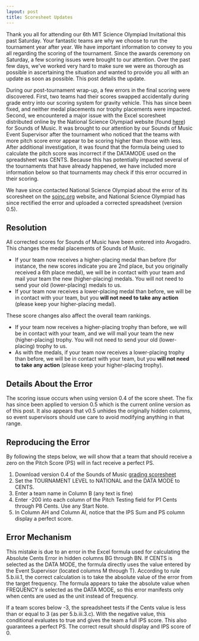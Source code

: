 ```yaml
---
layout: post
title: Scoresheet Updates 
---
```


Thank you all for attending our 6th MIT Science Olympiad Invitational this past Saturday. Your fantastic teams are why we choose to run the tournament year after year. We have important information to convey to you all regarding the scoring of the tournament. Since the awards ceremony on Saturday, a few scoring issues were brought to our attention. Over the past few days, we've worked very hard to make sure we were as thorough as possible in ascertaining the situation and wanted to provide you all with an update as soon as possible. This post details the update.

During our post-tournament wrap-up, a few errors in the final scoring were discovered. First, two teams had their scores swapped accidentally during grade entry into our scoring system for gravity vehicle. This has since been fixed, and neither medal placements nor trophy placements were impacted. Second, we encountered a major issue with the Excel scoresheet distributed online by the National Science Olympiad website (found [here](https://www.soinc.org/scoresheets)) for Sounds of Music. It was brought to our attention by our Sounds of Music Event Supervisor after the tournament who noticed that the teams with more pitch score error appear to be scoring higher than those with less. After additional investigation, it was found that the formula being used to calculate the pitch score was incorrect if the DATAMODE used on the spreadsheet was CENTS. Because this has potentially impacted several of the tournaments that have already happened, we have included more information below so that tournaments may check if this error occurred in their scoring.

We have since contacted National Science Olympiad about the error of its scoresheet on the [soinc.org](https://soinc.org) website, and National Science Olympiad has since rectified the error and uploaded a corrected spreadsheet (version 0.5).

## Resolution
All corrected scores for Sounds of Music have been entered into Avogadro. This changes the medal placements of Sounds of Music. 
* If your team now receives a higher-placing medal than before (for instance, the new scores indicate you are 2nd place, but you originally received a 6th place medal), we will be in contact with your team and mail your team the new (higher-placing) medals. You will not need to send your old (lower-placing) medals to us.
* If your team now receives a lower-placing medal than before, we will be in contact with your team, but you **will not need to take any action** (please keep your higher-placing medal).

These score changes also affect the overall team rankings. 
* If your team now receives a higher-placing trophy than before, we will be in contact with your team, and we will mail your team the new (higher-placing) trophy. You will not need to send your old (lower-placing) trophy to us.
* As with the medals, if your team now receives a lower-placing trophy than before, we will be in contact with your team, but you **will not need to take any action** (please keep your higher-placing trophy).

## Details About the Error
The scoring issue occurs when using version 0.4 of the score sheet. The fix has since been applied to version 0.5 which is the current online version as of this post. It also appears that v0.5 unhides the originally hidden columns, so event supervisors should use care to avoid modifying anything in that range.

## Reproducing the Error
By following the steps below, we will show that a team that should receive a zero on the Pitch Score (PS) will in fact receive a perfect PS.
1. Download version 0.4 of the Sounds of Music [grading scoresheet](https://www.soinc.org/sites/default/files/uploaded_files/Sounds_of_Music_Scoring_Sheet_2020v0.4.xlsx)
1. Set the TOURNAMENT LEVEL to NATIONAL and the DATA MODE to CENTS.
1. Enter a team name in Column B (any text is fine)
1. Enter -200 into each column of the Pitch Testing field for P1 Cents through P8 Cents. Use any Start Note.
5. In Column AH and Column AI, notice that the IPS Sum and PS column display a perfect score.

## Error Mechanism
This mistake is due to an error in the Excel formula used for calculating the Absolute Cents Error in hidden columns BG through BN. If CENTS is selected as the DATA MODE, the formula directly uses the value entered by the Event Supervisor (located columns M through T). According to rule 5.b.iii.1, the correct calculation is to take the absolute value of the error from the target frequency. The formula appears to take the absolute value when FREQUENCY is selected as the DATA MODE, so this error manifests only when cents are used as the unit instead of frequency.

If a team scores below -3, the spreadsheet tests if the Cents value is less than or equal to 3 (as per 5.b.iii.3.c). With the negative value, this conditional evaluates to true and gives the team a full IPS score. This also guarantees a perfect PS. The correct result should display and IPS score of 0.

